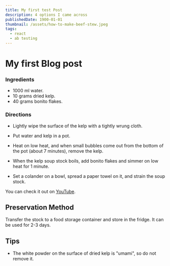 ```yaml
---
title: My first test Post
description: 4 options I came across
publishedDate: 1900-01-01
thumbnail: /assets/how-to-make-beef-stew.jpeg
tags:
  - react
  - ab testing
---
```


# My first Blog post

### Ingredients

- 1000 ml water.
- 10 grams dried kelp.
- 40 grams bonito flakes.

### Directions

- Lightly wipe the surface of the kelp with a tightly wrung cloth.

- Put water and kelp in a pot.

- Heat on low heat, and when small bubbles come out from the bottom of the pot (about 7 minutes), remove the kelp.

- When the kelp soup stock boils, add bonito flakes and simmer on low heat for 1 minute.

- Set a colander on a bowl, spread a paper towel on it, and strain the soup stock.

You can check it out on [YouTube](https://youtu.be/6Lxdp1R40EY).

## Preservation Method

Transfer the stock to a food storage container and store in the fridge. It can be used for 2-3 days.

## Tips

- The white powder on the surface of dried kelp is "umami", so do not remove it.
